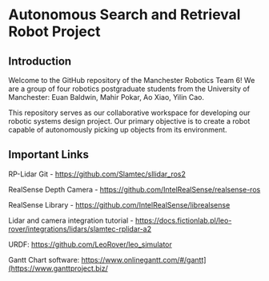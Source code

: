# Autonomous Search and Retrieval Robot Project 

## Introduction

Welcome to the GitHub repository of the Manchester Robotics Team 6! We are a group of four robotics postgraduate students from the University of Manchester: Euan Baldwin, Mahir Pokar, Ao Xiao, Yilin Cao. 

This repository serves as our collaborative workspace for developing our robotic systems design project. Our primary objective is to create a robot capable of autonomously picking up objects from its environment.

## Important Links 

RP-Lidar Git - https://github.com/Slamtec/sllidar_ros2

RealSense Depth Camera - https://github.com/IntelRealSense/realsense-ros

RealSense Library - https://github.com/IntelRealSense/librealsense

Lidar and camera integration tutorial - https://docs.fictionlab.pl/leo-rover/integrations/lidars/slamtec-rplidar-a2

URDF: https://github.com/LeoRover/leo_simulator

Gantt Chart software: https://www.onlinegantt.com/#/gantt](https://www.ganttproject.biz/ 
